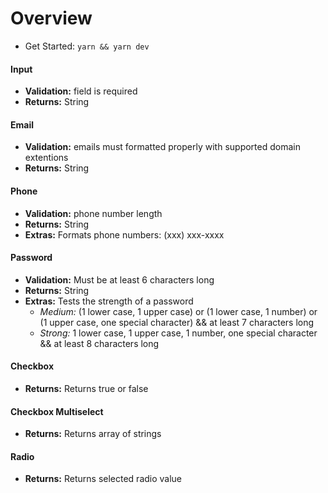 # Overview

- Get Started: `yarn && yarn dev`

#### Input

- **Validation:** field is required
- **Returns:** String

#### Email

- **Validation:** emails must formatted properly with supported domain extentions
- **Returns:** String

#### Phone

- **Validation:** phone number length
- **Returns:** String
- **Extras:** Formats phone numbers: (xxx) xxx-xxxx

#### Password

- **Validation:** Must be at least 6 characters long
- **Returns:** String
- **Extras:** Tests the strength of a password
  - _Medium:_ (1 lower case, 1 upper case) or (1 lower case, 1 number) or (1 upper case, one special character) && at least 7 characters long
  - _Strong:_ 1 lower case, 1 upper case, 1 number, one special character && at least 8 characters long

#### Checkbox

- **Returns:** Returns true or false

#### Checkbox Multiselect

- **Returns:** Returns array of strings

#### Radio

- **Returns:** Returns selected radio value
